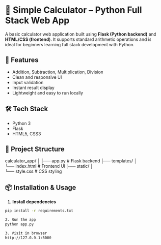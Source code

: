 # 🧮 Simple Calculator – Python Full Stack Web App

A basic calculator web application built using **Flask (Python backend)** and **HTML/CSS (frontend)**. It supports standard arithmetic operations and is ideal for beginners learning full stack development with Python.

## 🚀 Features

- Addition, Subtraction, Multiplication, Division
- Clean and responsive UI
- Input validation
- Instant result display
- Lightweight and easy to run locally

## 🛠 Tech Stack
- Python 3
- Flask
- HTML5, CSS3

## 📂 Project Structure
calculator_app/ │ ├── app.py        # Flask backend 
├── templates/ │  
      └── index.html          # Frontend UI 
├── static/ │   
     └── style.css           # CSS styling

## 📦 Installation & Usage

1. **Install dependencies**
```bash
pip install -r requirements.txt

2. Run the app
python app.py

3. Visit in browser
http://127.0.0.1:5000
